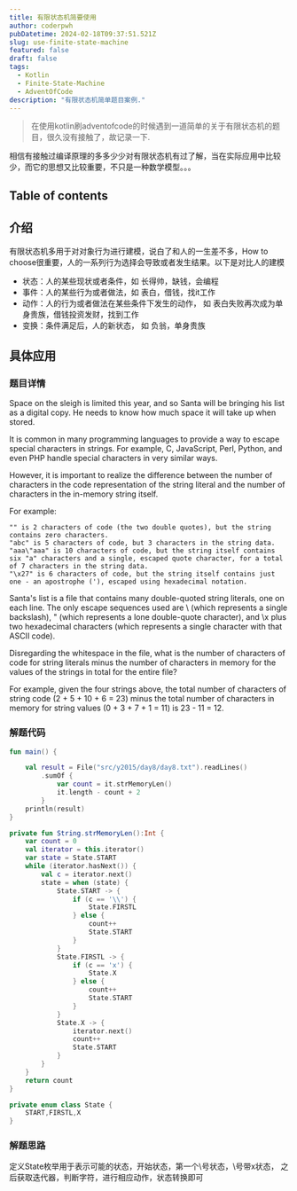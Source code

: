 ```yaml
---
title: 有限状态机简要使用
author: coderpwh
pubDatetime: 2024-02-18T09:37:51.521Z
slug: use-finite-state-machine
featured: false
draft: false
tags:
  - Kotlin
  - Finite-State-Machine
  - AdventOfCode
description: "有限状态机简单题目案例."
---
```


> 在使用kotlin刷adventofcode的时候遇到一道简单的关于有限状态机的题目，很久没有接触了，故记录一下.

相信有接触过编译原理的多多少少对有限状态机有过了解，当在实际应用中比较少，而它的思想又比较重要，不只是一种数学模型。。。

## Table of contents

## 介绍

有限状态机多用于对对象行为进行建模，说白了和人的一生差不多，How to choose很重要，人的一系列行为选择会导致或者发生结果。以下是对比人的建模

- 状态：人的某些现状或者条件，如 长得帅，缺钱，会编程
- 事件：人的某些行为或者做法，如 表白，借钱，找it工作
- 动作：人的行为或者做法在某些条件下发生的动作， 如 表白失败再次成为单身贵族，借钱投资发财，找到工作
- 变换：条件满足后，人的新状态， 如 负翁，单身贵族

## 具体应用

### 题目详情

Space on the sleigh is limited this year, and so Santa will be bringing his list as a digital copy. He needs to know how much space it will take up when stored.

It is common in many programming languages to provide a way to escape special characters in strings. For example, C, JavaScript, Perl, Python, and even PHP handle special characters in very similar ways.

However, it is important to realize the difference between the number of characters in the code representation of the string literal and the number of characters in the in-memory string itself.

For example:

    "" is 2 characters of code (the two double quotes), but the string contains zero characters.
    "abc" is 5 characters of code, but 3 characters in the string data.
    "aaa\"aaa" is 10 characters of code, but the string itself contains six "a" characters and a single, escaped quote character, for a total of 7 characters in the string data.
    "\x27" is 6 characters of code, but the string itself contains just one - an apostrophe ('), escaped using hexadecimal notation.

Santa's list is a file that contains many double-quoted string literals, one on each line. The only escape sequences used are \\ (which represents a single backslash), \" (which represents a lone double-quote character), and \x plus two hexadecimal characters (which represents a single character with that ASCII code).

Disregarding the whitespace in the file, what is the number of characters of code for string literals minus the number of characters in memory for the values of the strings in total for the entire file?

For example, given the four strings above, the total number of characters of string code (2 + 5 + 10 + 6 = 23) minus the total number of characters in memory for string values (0 + 3 + 7 + 1 = 11) is 23 - 11 = 12.

### 解题代码

```kotlin
fun main() {

    val result = File("src/y2015/day8/day8.txt").readLines()
        .sumOf {
            var count = it.strMemoryLen()
            it.length - count + 2
        }
    println(result)
}

private fun String.strMemoryLen():Int {
    var count = 0
    val iterator = this.iterator()
    var state = State.START
    while (iterator.hasNext()) {
        val c = iterator.next()
        state = when (state) {
            State.START -> {
                if (c == '\\') {
                    State.FIRSTL
                } else {
                    count++
                    State.START
                }
            }
            State.FIRSTL -> {
                if (c == 'x') {
                    State.X
                } else {
                    count++
                    State.START
                }
            }
            State.X -> {
                iterator.next()
                count++
                State.START
            }
        }
    }
    return count
}

private enum class State {
    START,FIRSTL,X
}
```

### 解题思路

定义State枚举用于表示可能的状态，开始状态，第一个\号状态，\号带x状态，
之后获取迭代器，判断字符，进行相应动作，状态转换即可
